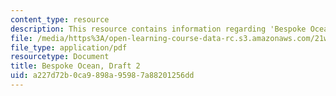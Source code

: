 ```yaml
---
content_type: resource
description: This resource contains information regarding 'Bespoke Ocean'.
file: /media/https%3A/open-learning-course-data-rc.s3.amazonaws.com/21w-759-writing-science-fiction-spring-2016/a227d72b0ca9898a95987a88201256dd_MIT21W_759S16_Bespoke2.pdf
file_type: application/pdf
resourcetype: Document
title: Bespoke Ocean, Draft 2
uid: a227d72b-0ca9-898a-9598-7a88201256dd
---
```

